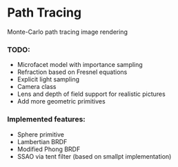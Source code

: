 # Path Tracing
Monte-Carlo path tracing image rendering


### TODO:

* Microfacet model with importance sampling
* Refraction based on Fresnel equations
* Explicit light sampling
* Camera class
* Lens and depth of field support for realistic pictures
* Add more geometric primitives

### Implemented features:

* Sphere primitive
* Lambertian BRDF
* Modified Phong BRDF
* SSAO via tent filter (based on smallpt implementation)
